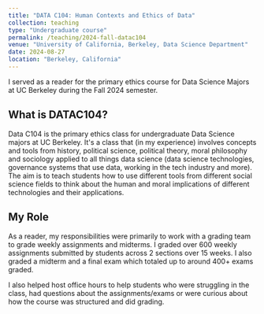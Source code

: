 ```yaml
---
title: "DATA C104: Human Contexts and Ethics of Data"
collection: teaching
type: "Undergraduate course"
permalink: /teaching/2024-fall-datac104
venue: "University of California, Berkeley, Data Science Department"
date: 2024-08-27
location: "Berkeley, California"
---
```


I served as a reader for the primary ethics course for Data Science Majors at UC Berkeley during the Fall 2024 semester.

## What is DATAC104?
Data C104 is the primary ethics class for undergraduate Data Science majors at UC Berkeley. It's a class that (in my experience) involves concepts and tools from history, political science, political theory, moral philosophy and sociology applied to all things data science (data science technologies, governance systems that use data, working in the tech industry and more). The aim is to teach students how to use different tools from different social science fields to think about the human and moral implications of different technologies and their applications.

## My Role
As a reader, my responsibilities were primarily to work with a grading team to grade weekly assignments and midterms. I graded over 600 weekly assignments submitted by students across 2 sections over 15 weeks. I also graded a midterm and a final exam which totaled up to around 400+ exams graded. 

I also helped host office hours to help students who were struggling in the class, had questions about the assignments/exams or were curious about how the course was structured and did grading.